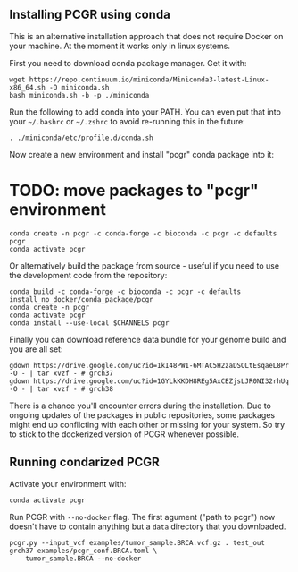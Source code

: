 ## Installing PCGR using conda

This is an alternative installation approach that does not require Docker on your machine. At the moment it works only in linux systems.

First you need to download conda package manager. Get it with:

```
wget https://repo.continuum.io/miniconda/Miniconda3-latest-Linux-x86_64.sh -O miniconda.sh
bash miniconda.sh -b -p ./miniconda
```

Run the following to add conda into your PATH. You can even put that into your `~/.bashrc` or `~/.zshrc` to avoid re-running this in the future:

```
. ./miniconda/etc/profile.d/conda.sh
```

Now create a new environment and install "pcgr" conda package into it:

# TODO: move packages to "pcgr" environment
```
conda create -n pcgr -c conda-forge -c bioconda -c pcgr -c defaults pcgr
conda activate pcgr
```

Or alternatively build the package from source - useful if you need to use the development code from the repository:

```
conda build -c conda-forge -c bioconda -c pcgr -c defaults install_no_docker/conda_package/pcgr
conda create -n pcgr
conda activate pcgr
conda install --use-local $CHANNELS pcgr
```

Finally you can download reference data bundle for your genome build and you are all set:

```
gdown https://drive.google.com/uc?id=1kI48PW1-6MTAC5H2zaDSOLtEsqaeL8Pr -O - | tar xvzf - # grch37
gdown https://drive.google.com/uc?id=1GYLkKKDH8REg5AxCEZjsLJR0NI32rhUq -O - | tar xvzf - # grch38
```

There is a chance you'll encounter errors during the installation. Due to ongoing updates of the packages in public repositories, some packages might end up conflicting with each other or missing for your system. So try to stick to the dockerized version of PCGR whenever possible.

## Running condarized PCGR

Activate your environment with:

```
conda activate pcgr
```

Run PCGR with `--no-docker` flag. The first agument ("path to pcgr") now doesn't have to contain anything but a `data` directory that you downloaded.

```
pcgr.py --input_vcf examples/tumor_sample.BRCA.vcf.gz . test_out grch37 examples/pcgr_conf.BRCA.toml \
    tumor_sample.BRCA --no-docker
```
